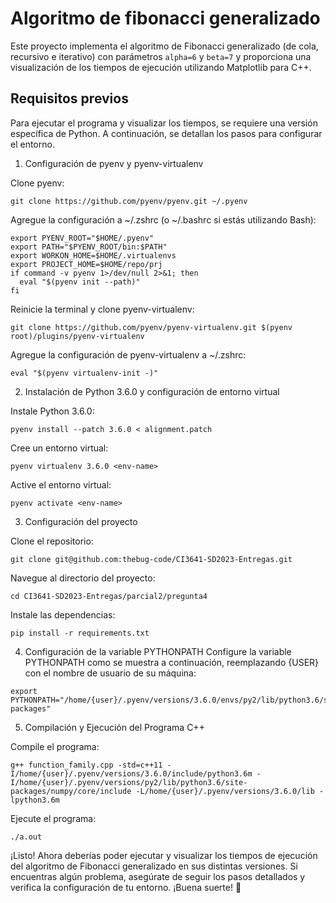 # Algoritmo de fibonacci generalizado
Este proyecto implementa el algoritmo de Fibonacci generalizado (de cola, recursivo e iterativo) con parámetros `alpha=6` y `beta=7` y proporciona una visualización de los tiempos de ejecución utilizando Matplotlib para C++.

## Requisitos previos
Para ejecutar el programa y visualizar los tiempos, se requiere una versión específica de Python. A continuación, se detallan los pasos para configurar el entorno.

1. Configuración de pyenv y pyenv-virtualenv

Clone pyenv:

```
git clone https://github.com/pyenv/pyenv.git ~/.pyenv
```

Agregue la configuración a ~/.zshrc (o ~/.bashrc si estás utilizando Bash):

```
export PYENV_ROOT="$HOME/.pyenv"
export PATH="$PYENV_ROOT/bin:$PATH"
export WORKON_HOME=$HOME/.virtualenvs
export PROJECT_HOME=$HOME/repo/prj
if command -v pyenv 1>/dev/null 2>&1; then
  eval "$(pyenv init --path)"
fi
```

Reinicie la terminal y clone pyenv-virtualenv:
```
git clone https://github.com/pyenv/pyenv-virtualenv.git $(pyenv root)/plugins/pyenv-virtualenv
```

Agregue la configuración de pyenv-virtualenv a ~/.zshrc:
```
eval "$(pyenv virtualenv-init -)"
```

2. Instalación de Python 3.6.0 y configuración de entorno virtual

Instale Python 3.6.0:
```
pyenv install --patch 3.6.0 < alignment.patch
```

Cree un entorno virtual:
```
pyenv virtualenv 3.6.0 <env-name>
```

Active el entorno virtual:
```
pyenv activate <env-name>
```

3. Configuración del proyecto

Clone el repositorio:
```
git clone git@github.com:thebug-code/CI3641-SD2023-Entregas.git
```

Navegue al directorio del proyecto:
```
cd CI3641-SD2023-Entregas/parcial2/pregunta4
```

Instale las dependencias:
```
pip install -r requirements.txt
```

4. Configuración de la variable PYTHONPATH
Configure la variable PYTHONPATH como se muestra a continuación, reemplazando {USER} con el nombre de usuario de su máquina:

```
export PYTHONPATH="/home/{user}/.pyenv/versions/3.6.0/envs/py2/lib/python3.6/site-packages"
```

5. Compilación y Ejecución del Programa C++

Compile el programa:

```
g++ function_family.cpp -std=c++11 -I/home/{user}/.pyenv/versions/3.6.0/include/python3.6m -I/home/{user}/.pyenv/versions/py2/lib/python3.6/site-packages/numpy/core/include -L/home/{user}/.pyenv/versions/3.6.0/lib -lpython3.6m
```

Ejecute el programa:

```
./a.out
```

¡Listo! Ahora deberías poder ejecutar y visualizar los tiempos de ejecución del algoritmo de Fibonacci generalizado en sus distintas versiones. Si encuentras algún problema, asegúrate de seguir los pasos detallados y verifica la configuración de tu entorno. ¡Buena suerte! 🙂
